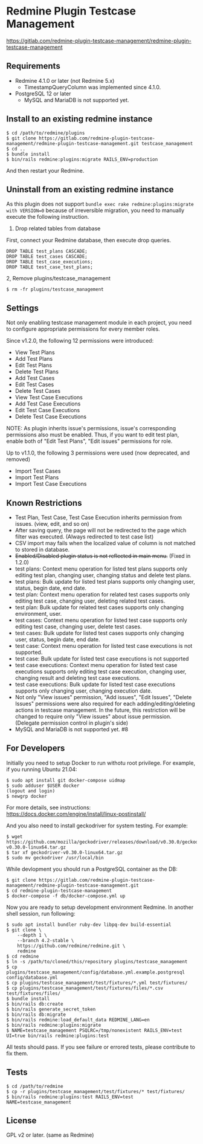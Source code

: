 # Redmine Plugin Testcase Management

https://gitlab.com/redmine-plugin-testcase-management/redmine-plugin-testcase-management

## Requirements

* Redmine 4.1.0 or later (not Redmine 5.x)
  * TimestampQueryColumn was implemented since 4.1.0.
* PostgreSQL 12 or later
  * MySQL and MariaDB is not supported yet.

## Install to an existing redmine instance

```console
$ cd /path/to/redmine/plugins
$ git clone https://gitlab.com/redmine-plugin-testcase-management/redmine-plugin-testcase-management.git testcase_management
$ cd ..
$ bundle install
$ bin/rails redmine:plugins:migrate RAILS_ENV=production
```

And then restart your Redmine.

## Uninstall from an existing redmine instance

As this plugin does not support `bundle exec rake redmine:plugins:migrate with VERSION=0` because of
irreversible migration, you need to manually execute the following instruction.

1. Drop related tables from database

First, connect your Redmine database, then execute drop queries.

```console
DROP TABLE test_plans CASCADE;
DROP TABLE test_cases CASCADE;
DROP TABLE test_case_executions;
DROP TABLE test_case_test_plans;
```

2, Remove plugins/testcase_management

```console
$ rm -fr plugins/testcase_management
```

## Settings

Not only enabling testcase management module in each project, you need to configure appropriate permissions
for every member roles.

Since v1.2.0, the following 12 permissions were introduced:

* View Test Plans
* Add Test Plans
* Edit Test Plans
* Delete Test Plans
* Add Test Cases
* Edit Test Cases
* Delete Test Cases
* View Test Case Executions
* Add Test Case Executions
* Edit Test Case Executions
* Delete Test Case Executions

NOTE: As plugin inherits issue's permissions, issue's corresponding permissions also must be enabled.
Thus, if you want to edit test plan, enable both of "Edit Test Plans", "Edit issues" permissions for role.

Up to v1.1.0, the following 3 permissions were used (now deprecated, and removed)

* Import Test Cases
* Import Test Plans
* Import Test Case Executions

## Known Restrictions

* Test Plan, Test Case, Test Case Execution inherits permission from issues. (view, edit, and so on)
* After saving query, the page will not be redirected to the page which filter was executed. (Always redirected to test case list)
* CSV import may fails when the localized value of column is not matched to stored in database.
* ~~Enabled/Disabled plugin status is not reflected in main menu.~~ (Fixed in 1.2.0)
* test plans: Context menu operation for listed test plans supports only editing test plan, changing user, changing status and delete test plans.
* test plans: Bulk update for listed test plans supports only changing user, status, begin date, end date.
* test plan: Context menu operation for related test cases supports only editing test case, changing user, deleting related test cases.
* test plan: Bulk update for related test cases supports only changing environment, user.
* test cases: Context menu operation for listed test case supports only editing test case, changing user, delete test cases.
* test cases: Bulk update for listed test cases supports only changing user, status, begin date, end date.
* test case: Context menu operation for listed test case executions is not supported.
* test case: Bulk update for listed test case executions is not supported
* test case executions: Context menu operation for listed test case executions supports only editing test case execution, changing user, changing result and deleting test case executions.
* test case executions: Bulk update for listed test case executions supports only changing user, changing execution date.
* Not only "View issues" permission, "Add issues", "Edit Issues", "Delete Issues" permissions were also required for
  each adding/editing/deleting actions in testcase management.
  In the future, this restriction will be changed to require only "View issues" about issue permission. (Delegate permission control in plugin's side)
* MySQL and MariaDB is not supported yet. #8

## For Developers

Initially you need to setup Docker to run withotu root privilege.
For example, if you running Ubuntu 21.04:

```console
$ sudo apt install git docker-compose uidmap
$ sudo adduser $USER docker
(logout and login)
$ newgrp docker
```

For more details, see instructions: https://docs.docker.com/engine/install/linux-postinstall/

And you also need to install geckodriver for system testing. For example:

```console
$ wget https://github.com/mozilla/geckodriver/releases/download/v0.30.0/geckodriver-v0.30.0-linux64.tar.gz
$ tar xf geckodriver-v0.30.0-linux64.tar.gz
$ sudo mv geckodriver /usr/local/bin
```

While devlopment you should run a PostgreSQL container as the DB:

```console
$ git clone https://gitlab.com/redmine-plugin-testcase-management/redmine-plugin-testcase-management.git
$ cd redmine-plugin-testcase-management
$ docker-compose -f db/docker-compose.yml up
```

Now you are ready to setup development environment Redmine. In another shell session, run following:

```console
$ sudo apt install bundler ruby-dev libpq-dev build-essential
$ git clone \
    --depth 1 \
    --branch 4.2-stable \
    https://github.com/redmine/redmine.git \
    redmine
$ cd redmine
$ ln -s /path/to/cloned/this/repository plugins/testcase_management
$ cp plugins/testcase_management/config/database.yml.example.postgresql config/database.yml
$ cp plugins/testcase_management/test/fixtures/*.yml test/fixtures/
$ cp plugins/testcase_management/test/fixtures/files/*.csv test/fixtures/files/
$ bundle install
$ bin/rails db:create
$ bin/rails generate_secret_token
$ bin/rails db:migrate
$ bin/rails redmine:load_default_data REDMINE_LANG=en
$ bin/rails redmine:plugins:migrate
$ NAME=testcase_management PSQLRC=/tmp/nonexistent RAILS_ENV=test UI=true bin/rails redmine:plugins:test
```

All tests should pass. If you see failure or errored tests, please contribute to fix them.


## Tests

```console
$ cd /path/to/redmine
$ cp -r plugins/testcase_management/test/fixtures/* test/fixtures/
$ bin/rails redmine:plugins:test RAILS_ENV=test NAME=testcase_management
```
## License

GPL v2 or later. (same as Redmine)
